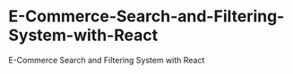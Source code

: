 # E-Commerce-Search-and-Filtering-System-with-React
E-Commerce Search and Filtering System with React
